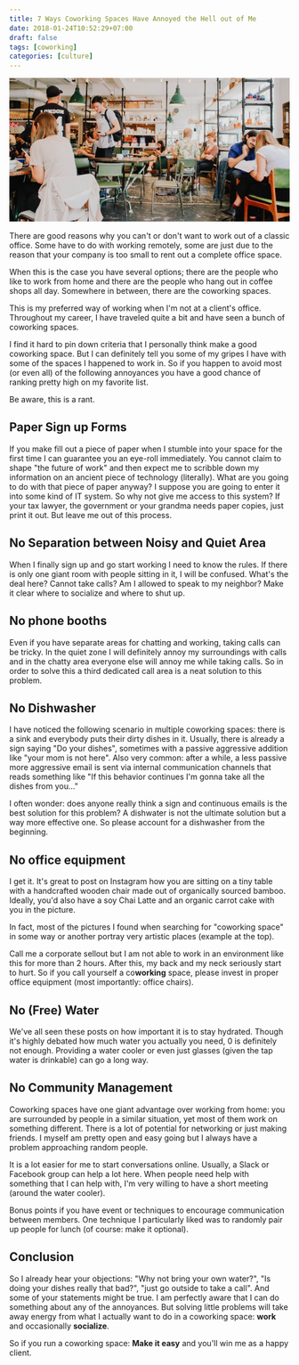 ```yaml
---
title: 7 Ways Coworking Spaces Have Annoyed the Hell out of Me
date: 2018-01-24T10:52:29+07:00
draft: false
tags: [coworking]
categories: [culture]
---
```


![Coworking Space](header.jpg)

There are good reasons why you can't or don't want to work out of a classic office. Some have to do with working remotely, some are just due to the reason that your company is too small to rent out a complete office space.

When this is the case you have several options; there are the people who like to work from home and there are the people who hang out in coffee shops all day. Somewhere in between, there are the coworking spaces.

This is my preferred way of working when I'm not at a client's office. Throughout my career, I have traveled quite a bit and have seen a bunch of coworking spaces.

I find it hard to pin down criteria that I personally think make a good coworking space. But I can definitely tell you some of my gripes I have with some of the spaces I happened to work in. So if you happen to avoid most (or even all) of the following annoyances you have a good chance of ranking pretty high on my favorite list.

Be aware, this is a rant.

## Paper Sign up Forms

If you make fill out a piece of paper when I stumble into your space for the first time I can guarantee you an eye-roll immediately. You cannot claim to shape "the future of work" and then expect me to scribble down my information on an ancient piece of technology (literally). What are you going to do with that piece of paper anyway? I suppose you are going to enter it into some kind of IT system. So why not give me access to this system? If your tax lawyer, the government or your grandma needs paper copies, just print it out. But leave me out of this process.

## No Separation between Noisy and Quiet Area

When I finally sign up and go start working I need to know the rules. If there is only one giant room with people sitting in it, I will be confused. What's the deal here? Cannot take calls? Am I allowed to speak to my neighbor? Make it clear where to socialize and where to shut up.

## No phone booths

Even if you have separate areas for chatting and working, taking calls can be tricky. In the quiet zone I will definitely annoy my surroundings with calls and in the chatty area everyone else will annoy me while taking calls. So in order to solve this a third dedicated call area is a neat solution to this problem.

## No Dishwasher

I have noticed the following scenario in multiple coworking spaces: there is a sink and everybody puts their dirty dishes in it. Usually, there is already a sign saying "Do your dishes", sometimes with a passive aggressive addition like "your mom is not here". Also very common: after a while, a less passive more aggressive email is sent via internal communication channels that reads something like "If this behavior continues I'm gonna take all the dishes from you..."

I often wonder: does anyone really think a sign and continuous emails is the best solution for this problem? A dishwater is not the ultimate solution but a way more effective one. So please account for a dishwasher from the beginning.

## No office equipment

I get it. It's great to post on Instagram how you are sitting on a tiny table with a handcrafted wooden chair made out of organically sourced bamboo. Ideally, you'd also have a soy Chai Latte and an organic carrot cake with you in the picture.

In fact, most of the pictures I found when searching for "coworking space" in some way or another portray very artistic places (example at the top).

Call me a corporate sellout but I am not able to work in an environment like this for more than 2 hours. After this, my back and my neck seriously start to hurt. So if you call yourself a co**working** space, please invest in proper office equipment (most importantly: office chairs).

## No (Free) Water

We've all seen these posts on how important it is to stay hydrated. Though it's highly debated how much water you actually you need, 0 is definitely not enough. Providing a water cooler or even just glasses (given the tap water is drinkable) can go a long way.

## No Community Management

Coworking spaces have one giant advantage over working from home: you are surrounded by people in a similar situation, yet most of them work on something different. There is a lot of potential for networking or just making friends. I myself am pretty open and easy going but I always have a problem approaching random people.

It is a lot easier for me to start conversations online. Usually, a Slack or Facebook group can help a lot here. When people need help with something that I can help with, I'm very willing to have a short meeting (around the water cooler).

Bonus points if you have event or techniques to encourage communication between members. One technique I particularly liked was to randomly pair up people for lunch (of course: make it optional).

## Conclusion

So I already hear your objections: "Why not bring your own water?", "Is doing your dishes really that bad?", "just go outside to take a call". And some of your statements might be true. I am perfectly aware that I can do something about any of the annoyances. But solving little problems will take away energy from what I actually want to do in a coworking space: **work** and occasionally **socialize**.

So if you run a coworking space: **Make it easy** and you'll win me as a happy client.
